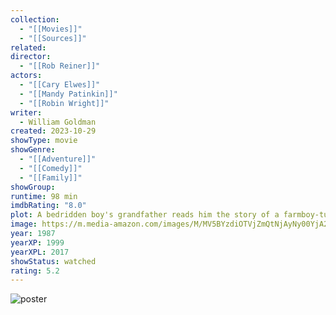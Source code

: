 ```yaml
---
collection:
  - "[[Movies]]"
  - "[[Sources]]"
related: 
director:
  - "[[Rob Reiner]]"
actors:
  - "[[Cary Elwes]]"
  - "[[Mandy Patinkin]]"
  - "[[Robin Wright]]"
writer:
  - William Goldman
created: 2023-10-29
showType: movie
showGenre:
  - "[[Adventure]]"
  - "[[Comedy]]"
  - "[[Family]]"
showGroup: 
runtime: 98 min
imdbRating: "8.0"
plot: A bedridden boy's grandfather reads him the story of a farmboy-turned-pirate who encounters numerous obstacles, enemies and allies in his quest to be reunited with his true love.
image: https://m.media-amazon.com/images/M/MV5BYzdiOTVjZmQtNjAyNy00YjA2LTk5ZTAtNmJkMGQ5N2RmNjUxXkEyXkFqcGdeQXVyMjUzOTY1NTc@._V1_SX300.jpg
year: 1987
yearXP: 1999
yearXPL: 2017
showStatus: watched
rating: 5.2
---
```

![poster](https://m.media-amazon.com/images/M/MV5BYzdiOTVjZmQtNjAyNy00YjA2LTk5ZTAtNmJkMGQ5N2RmNjUxXkEyXkFqcGdeQXVyMjUzOTY1NTc@._V1_SX300.jpg)


